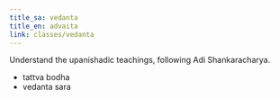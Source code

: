```yaml
---
title_sa: vedanta
title_en: advaita
link: classes/vedanta
---
```


Understand the upanishadic teachings, following Adi Shankaracharya.

- tattva bodha
- vedanta sara